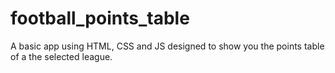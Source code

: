# football_points_table
A basic app using HTML, CSS and JS designed to show you the points table of a the selected league.
